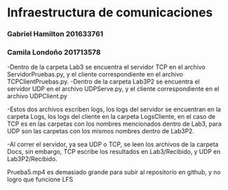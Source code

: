 # Infraestructura de comunicaciones
### Gabriel Hamilton 201633761 #
### Camila Londoño 201713578 #

-Dentro de la carpeta Lab3 se encuentra el servidor TCP en el archivo ServidorPruebas.py, y el cliente correspondiente en el 
archivo TCPClientPruebas.py.
-Dentro de la carpeta Lab3P2 se encuentra el servidor UDP en el archivo UDPServe.py, y el cliente correspondiente en el archivo UDPClient.py

-Estos dos archivos escriben logs, los logs del servidor se encuentran en la carpeta Logs, los logs del cliente en la carpeta LogsCliente, en el caso de TCP es en las carpetas con los nombres mencionados dentro de Lab3, para UDP son las carpetas con los mismos nombres dentro de Lab3P2.

-Al correr el servidor, ya sea UDP o TCP, se leen los archivos de la carpeta Docs, sin embargo, TCP escribe los resultados en Lab3/Recibido, y UDP en Lab3P2/Recibido.

Prueba5.mp4 es demasiado grande para subir al repositorio en github, y no logro que funcione LFS
